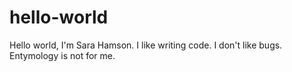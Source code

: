 # hello-world

Hello world, I'm Sara Hamson.
I like writing code. 
I don't like bugs.
Entymology is not for me.
